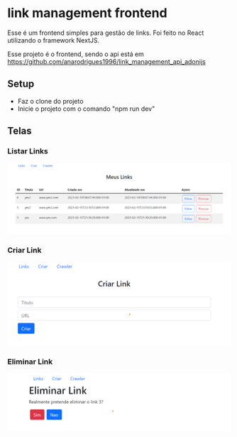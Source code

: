 # link management frontend
Esse é um frontend simples para gestão de links.
Foi feito no React utilizando o framework NextJS.

Esse projeto é o frontend, sendo o api
está em https://github.com/anarodrigues1996/link_management_api_adonijs

## Setup
- Faz o clone do projeto
- Inicie o projeto com o comando "npm run dev"


## Telas

### Listar Links
![listar links](/telas/list.png "[listar links")

### Criar Link
![criar  links](/telas/create.png "[criar  links")

### Eliminar Link

![Eliminar links](/telas/eliminar.png "[Eliminar links")